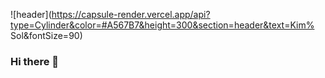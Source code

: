 ![header](https://capsule-render.vercel.app/api?type=Cylinder&color=#A567B7&height=300&section=header&text=Kim% Sol&fontSize=90)

### Hi there 👋

<!--
**s0lk1m/s0lk1m** is a ✨ _special_ ✨ repository because its `README.md` (this file) appears on your GitHub profile.

Here are some ideas to get you started:

- 🔭 I’m currently working on ...
- 🌱 I’m currently learning ...
- 👯 I’m looking to collaborate on ...
- 🤔 I’m looking for help with ...
- 💬 Ask me about ...
- 📫 How to reach me: ...
- 😄 Pronouns: ...
- ⚡ Fun fact: ...
-->
